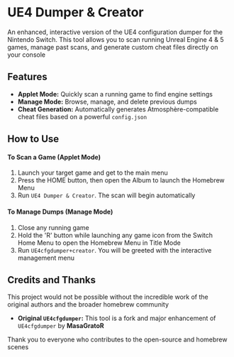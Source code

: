 # UE4 Dumper & Creator

An enhanced, interactive version of the UE4 configuration dumper for the Nintendo Switch. This tool allows you to scan running Unreal Engine 4 & 5 games, manage past scans, and generate custom cheat files directly on your console

## Features

*   **Applet Mode:** Quickly scan a running game to find engine settings
*   **Manage Mode:** Browse, manage, and delete previous dumps
*   **Cheat Generation:** Automatically generates Atmosphère-compatible cheat files based on a powerful `config.json`

## How to Use

#### To Scan a Game (Applet Mode)
1. Launch your target game and get to the main menu
2. Press the HOME button, then open the Album to launch the Homebrew Menu
3. Run `UE4 Dumper & Creator`. The scan will begin automatically

#### To Manage Dumps (Manage Mode)
1. Close any running game
2. Hold the 'R' button while launching any game icon from the Switch Home Menu to open the Homebrew Menu in Title Mode
3. Run `UE4cfgdumper+creator`. You will be greeted with the interactive management menu

## Credits and Thanks

This project would not be possible without the incredible work of the original authors and the broader homebrew community

*   **Original `UE4cfgdumper`:** This tool is a fork and major enhancement of `UE4cfgdumper` by **MasaGratoR**

Thank you to everyone who contributes to the open-source and homebrew scenes

